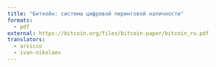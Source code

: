```yaml
---
title: "Биткойн: система цифровой пиринговой наличности"
formats:
  - pdf
external: https://bitcoin.org/files/bitcoin-paper/bitcoin_ru.pdf
translators:
  - arvicco
  - ivan-nikolaev
---
```

